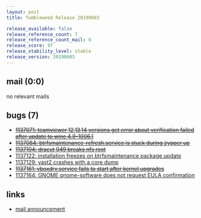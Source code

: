 ```yaml
---
layout: post
title: Tumbleweed Release 20190603

release_available: false
release_reference_count: 7
release_reference_count_mail: 0
release_score: 97
release_stability_level: stable
release_version: 20190603
---
```


## mail (0:0)

no relevant mails

## bugs (7)

<!--more-->

- ~~[1137071: teamviewer 12,13,14 versions get error about verification failed after update to wine 4.9-1006.1](https://bugzilla.opensuse.org/show_bug.cgi?id=1137071)~~
- ~~[1137084: btrfsmaintenance-refresh.service is stuck during zypper up](https://bugzilla.opensuse.org/show_bug.cgi?id=1137084)~~
- ~~[1137104: dracut 049 breaks nfs root](https://bugzilla.opensuse.org/show_bug.cgi?id=1137104)~~
- [1137122: installation freezes on btrfsmaintenance package update](https://bugzilla.opensuse.org/show_bug.cgi?id=1137122)
- [1137129: yast2 crashes with a core dump](https://bugzilla.opensuse.org/show_bug.cgi?id=1137129)
- ~~[1137161: vboxdrv.service fails to start after kernel upgrades](https://bugzilla.opensuse.org/show_bug.cgi?id=1137161)~~
- [1137164: GNOME gnome-software does not request EULA confirmation](https://bugzilla.opensuse.org/show_bug.cgi?id=1137164)



## links

- [mail announcement](https://lists.opensuse.org/opensuse-factory/2019-06/msg00078.html)
